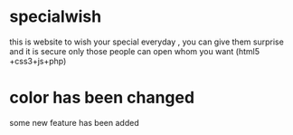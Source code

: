 # specialwish
this is website to wish your special everyday , you can give them surprise and it is secure only those people can open whom you want (html5 +css3+js+php)
# color has been changed
some new feature has been added